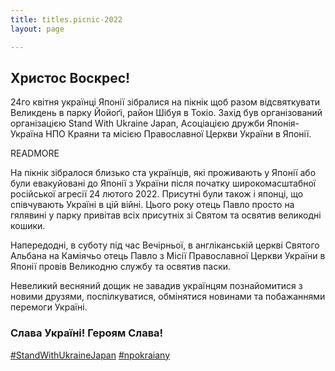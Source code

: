 ```yaml
---
title: titles.picnic-2022
layout: page

---
```

## Христос Воскрес!

24го квітня українці Японії зібралися на  пікнік щоб разом відсвяткувати
Великдень в парку Йойоґі, район Шібуя в Токіо. Захід був організований
організацією Stand With Ukraine Japan, Асоціацією дружби Японія-Україна
НПО Краяни та місією Православної Церкви України в Японії.

READMORE

На пікнік зібралося близько ста українців, які проживають у Японії або
були евакуйовані до Японії з України після початку широкомасштабної
російської агресії 24 лютого 2022. Присутні були також і японці, що
співчувають Україні в цій війні. Цього року отець Павло просто на
гялявині у парку привітав всіх присутніх зі Святом та освятив великодні
кошики.

Напередодні, в суботу під час Вечірньої, в англіканській церкві Святого
Альбана на Каміячьо отець Павло з Місії Православної Церкви України в
Японії провів Великодню службу та освятив  паски.

Невеликий весняний дощик не завадив українцям познайомитися з новими
друзями, поспілкуватися, обмінятися новинами та побажаннями перемоги
Україні.

### Слава Україні! Героям Слава!

  [#StandWithUkraineJapan](https://www.facebook.com/hashtag/StandWithUkraineJapan)
  [#npokraiany](https://www.facebook.com/hashtag/npokraiany)
